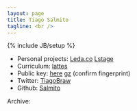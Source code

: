 ```yaml
---
layout: page
title: Tiago Salmito
tagline: <br />
---
```

{% include JB/setup %}

* Personal projects: [Leda.co](http://leda.co/) [Lstage](http://github.com/Salmito/lstage)
* Curriculum: [lattes](http://lattes.cnpq.br/9064058945131816)
* Public key: [here](tiago@salmito.com.pub) [gz](tiago@salmito.com.pub.gz) (confirm fingerprint)
* Twitter: [TiagoBraw](http://twitter.com/TiagoBraw/)
* Github: [Salmito](http://github.com/Salmito/)

Archive:

<!--<ul class="posts">
  {% for post in site.posts %}
    <li><span>{{ post.date | date_to_string }}</span> &raquo; <a href="{{ BASE_PATH }}{{ post.url }}">{{ post.title }}</a></li>
  {% endfor %}
</ul>-->




